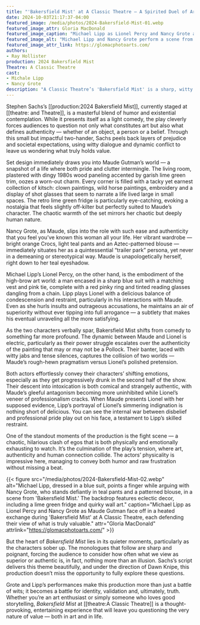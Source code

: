 ```yaml
---
title: "'Bakersfield Mist' at A Classic Theatre – A Spirited Duel of Art, Ego and Identity"
date: 2024-10-03T21:17:37-04:00
featured_image: /media/photos/2024-Bakersfield-Mist-01.webp
featured_image_attr: Gloria MacDonald
featured_image_caption: "Michael Lipp as Lionel Percy and Nancy Grote as Maude Gutman engage in a tense moment during Bakersfield Mist at A Classic Theatre, as Lionel evaluates the authenticity of a painting."
featured_image_alt: "Michael Lipp and Nancy Grote perform a scene from Bakersfield Mist, with Lipp dressed in a sharp suit and Grote in bright teal pants, against a cluttered backdrop of eclectic art and retro furniture."
featured_image_attr_link: https://glomacphotoarts.com/
authors: 
- Ray Hollister
production: 2024 Bakersfield Mist
Theatre: A Classic Theatre
cast: 
- Michale Lipp
- Nancy Grote
description: "A Classic Theatre’s 'Bakersfield Mist' is a sharp, witty exploration of art and authenticity. Nancy Grote and Michael Lipp shine in this riveting battle of wits and egos."
---
```

Stephen Sachs’s [[production:2024 Bakersfield Mist]], currently staged at [[theatre: and Theatre]], is a masterful blend of humor and existential contemplation. While it presents itself as a light comedy, the play cleverly forces audiences to question not only what constitutes art but also what defines authenticity — whether of an object, a person or a belief. Through this small but impactful two-hander, Sachs peels back layers of prejudice and societal expectations, using witty dialogue and dynamic conflict to leave us wondering what truly holds value.

Set design immediately draws you into Maude Gutman’s world — a snapshot of a life where both pride and clutter intermingle. The living room, plastered with dingy 1980s wood paneling accented by garish lime green trim, oozes a worn-out charm. Every corner is filled with a tacky yet earnest collection of kitsch: clown paintings, wild horse paintings, embroidery and a display of shot glasses that seem to narrate a life lived large in small spaces. The retro lime green fridge is particularly eye-catching, evoking a nostalgia that feels slightly off-kilter but perfectly suited to Maude’s character. The chaotic warmth of the set mirrors her chaotic but deeply human nature.

Nancy Grote, as Maude, slips into the role with such ease and authenticity that you feel you’ve known this woman all your life. Her vibrant wardrobe — bright orange Crocs, light teal pants and an Aztec-patterned blouse — immediately situates her as a quintessential “trailer park” persona, yet never in a demeaning or stereotypical way. Maude is unapologetically herself, right down to her teal eyeshadow.

Michael Lipp’s Lionel Percy, on the other hand, is the embodiment of the high-brow art world: a man encased in a sharp blue suit with a matching vest and pink tie, complete with a red pinky ring and tinted reading glasses dangling from a chain. Lipp plays Lionel with a delicious balance of condescension and restraint, particularly in his interactions with Maude. Even as she hurls insults and outrageous accusations, he maintains an air of superiority without ever tipping into full arrogance — a subtlety that makes his eventual unraveling all the more satisfying.

As the two characters verbally spar, Bakersfield Mist shifts from comedy to something far more profound. The dynamic between Maude and Lionel is electric, particularly as their power struggle escalates over the authenticity of the painting that may or may not be a Pollock. Their banter, laced with witty jabs and tense silences, captures the collision of two worlds — Maude’s rough-hewn pragmatism versus Lionel’s polished pretension.

Both actors effortlessly convey their characters’ shifting emotions, especially as they get progressively drunk in the second half of the show. Their descent into intoxication is both comical and strangely authentic, with Maude’s gleeful antagonism becoming more uninhibited while Lionel’s veneer of professionalism cracks. When Maude presents Lionel with her supposed evidence, Lipp’s portrayal of Lionel’s simmering indignation is nothing short of delicious. You can see the internal war between disbelief and professional pride play out on his face, a testament to Lipp’s skilled restraint.

One of the standout moments of the production is the fight scene — a chaotic, hilarious clash of egos that is both physically and emotionally exhausting to watch. It’s the culmination of the play’s tension, where art, authenticity and human connection collide. The actors’ physicality is impressive here, managing to convey both humor and raw frustration without missing a beat.

{{< figure src="/media/photos/2024-Bakersfield-Mist-02.webp" alt="Michael Lipp, dressed in a blue suit, points a finger while arguing with Nancy Grote, who stands defiantly in teal pants and a patterned blouse, in a scene from 'Bakersfield Mist.' The backdrop features eclectic decor, including a lime green fridge and quirky wall art." caption="Michael Lipp as Lionel Percy and Nancy Grote as Maude Gutman face off in a heated exchange during 'Bakersfield Mist' at A Classic Theatre, each defending their view of what is truly valuable." attr="Gloria MacDonald" attrlink="https://glomacphotoarts.com/" >}}

But the heart of *Bakersfield Mist* lies in its quieter moments, particularly as the characters sober up. The monologues that follow are sharp and poignant, forcing the audience to consider how often what we view as superior or authentic is, in fact, nothing more than an illusion. Sachs’s script delivers this theme beautifully, and under the direction of Dawn Knipe, this production doesn’t miss the opportunity to fully explore these questions.

Grote and Lipp’s performances make this production more than just a battle of wits; it becomes a battle for identity, validation and, ultimately, truth. Whether you’re an art enthusiast or simply someone who loves good storytelling, *Bakersfield Mist* at [[theatre:A Classic Theatre]] is a thought-provoking, entertaining experience that will leave you questioning the very nature of value — both in art and in life.